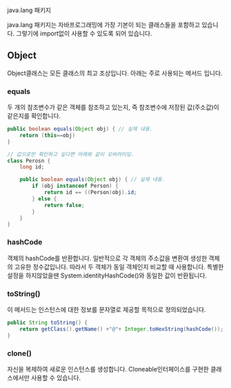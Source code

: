 java.lang 패키지

java.lang 패키지는 자바프로그래밍에 가장 기본이 되는 클래스들을 포함하고 있습니다. 그렇기에 import없이 사용할 수 있도록 되어 있습니다.

## Object

Object클래스는 모든 클래스의 최고 조상입니다. 아래는 주로 사용되는 메서드 입니다.

### equals

두 개의 참조변수가 같은 객체를 참조하고 있는지, 즉 참조변수에 저장된 값(주소값)이 같은지를 확인합니다.
~~~java
public boolean equals(Object obj) { // 실제 내용.
    return (this==obj)
}

// 값으로만 확인하고 싶다면 아래와 같이 오버라이딩.
class Perosn {
    long id;

    public boolean equals(Object obj) { // 실제 내용.
        if (obj instanceof Person) {
            return id == ((Person)obj).id;
        } else {
            return false;
        }
    }
}
~~~

### hashCode

객체의 hashCode를 반환합니다. 일반적으로 각 객체의 주소값을 변환여 생성한 객체의 고유한 정수값입니다.
따라서 두 객체가 동일 객체인지 비교할 때 사용합니다.
특별한 설정을 하지않았을땐 System.identityHashCode()와 동일한 값이 반환됩니다.

### toString()

이 메서드는 인스턴스에 대한 정보를 문자열로 제공할 목적으로 정의되었습니다.
~~~java
public String toString() {
    return getClass().getName() +"@"+ Integer.toHexString(hashCode());
}
~~~

### clone()

자신을 복제하여 새로운 인스턴스를 생성합니다.
Cloneable인터페이스를 구현한 클래스에서만 사용할 수 있습니다.
~~~java
~~~